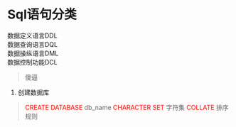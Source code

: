 # Sql语句分类
数据定义语言DDL  
数据查询语言DQL  
数据操纵语言DML  
数据控制功能DCL

> 傻逼

1. 创建数据库
> <font color=red>CREATE DATABASE</font> db_name <font color=red>CHARACTER SET</font> 字符集 <font color=red>COLLATE</font> 排序规则
